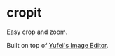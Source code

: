 # cropit

Easy crop and zoom.

Built on top of [Yufei's Image Editor](https://github.com/yufeiliu/simple_image_uploader).
